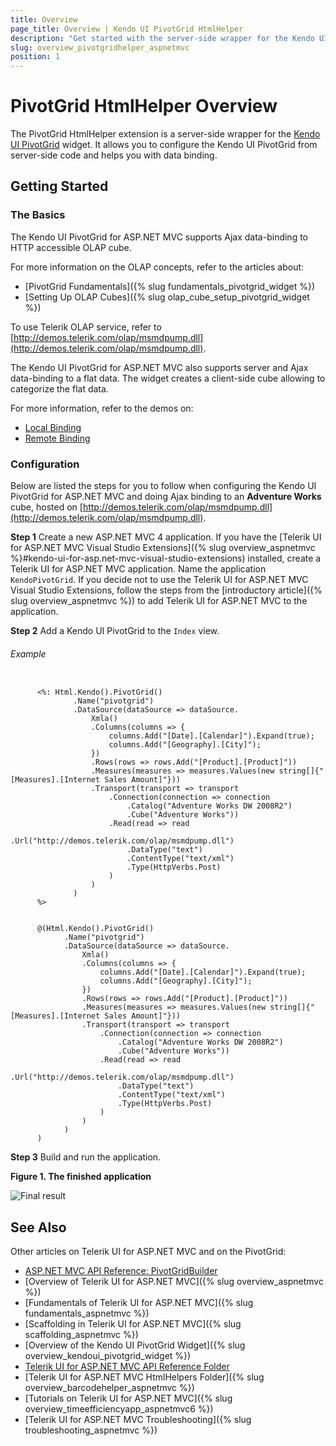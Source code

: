 ```yaml
---
title: Overview
page_title: Overview | Kendo UI PivotGrid HtmlHelper
description: "Get started with the server-side wrapper for the Kendo UI PivotGrid widget for ASP.NET MVC."
slug: overview_pivotgridhelper_aspnetmvc
position: 1
---
```


# PivotGrid HtmlHelper Overview

The PivotGrid HtmlHelper extension is a server-side wrapper for the [Kendo UI PivotGrid](/api/web/pivotgrid) widget. It allows you to configure the Kendo UI PivotGrid from server-side code and helps you with data binding.

## Getting Started

### The Basics

The Kendo UI PivotGrid for ASP.NET MVC supports Ajax data-binding to HTTP accessible OLAP cube.

For more information on the OLAP concepts, refer to the articles about:

- [PivotGrid Fundamentals]({% slug fundamentals_pivotgrid_widget %})
- [Setting Up OLAP Cubes]({% slug olap_cube_setup_pivotgrid_widget %})

To use Telerik OLAP service, refer to [http://demos.telerik.com/olap/msmdpump.dll](http://demos.telerik.com/olap/msmdpump.dll).

The Kendo UI PivotGrid for ASP.NET MVC also supports server and Ajax data-binding to a flat data. The widget creates a client-side cube allowing to categorize the flat data.

For more information, refer to the demos on:

- [Local Binding](http://demos.telerik.com/aspnet-mvc/pivotgrid/local-flat-data-binding)
- [Remote Binding](http://demos.telerik.com/aspnet-mvc/pivotgrid/remote-flat-data-binding)

### Configuration

Below are listed the steps for you to follow when configuring the Kendo UI PivotGrid for ASP.NET MVC and doing Ajax binding to an **Adventure Works** cube, hosted on [http://demos.telerik.com/olap/msmdpump.dll](http://demos.telerik.com/olap/msmdpump.dll).

**Step 1** Create a new ASP.NET MVC 4 application. If you have the [Telerik UI for ASP.NET MVC Visual Studio Extensions]({% slug overview_aspnetmvc %}#kendo-ui-for-asp.net-mvc-visual-studio-extensions) installed, create a Telerik UI for ASP.NET MVC application. Name the application `KendoPivotGrid`. If you decide not to use the Telerik UI for ASP.NET MVC Visual Studio Extensions, follow the steps from the [introductory article]({% slug overview_aspnetmvc %}) to add Telerik UI for ASP.NET MVC to the application.

**Step 2** Add a Kendo UI PivotGrid to the `Index` view.

###### Example

```tab-ASPX

      <%: Html.Kendo().PivotGrid()
              .Name("pivotgrid")
              .DataSource(dataSource => dataSource.
                  Xmla()
                  .Columns(columns => {
                      columns.Add("[Date].[Calendar]").Expand(true);
                      columns.Add("[Geography].[City]");
                  })
                  .Rows(rows => rows.Add("[Product].[Product]"))
                  .Measures(measures => measures.Values(new string[]{"[Measures].[Internet Sales Amount]"}))
                  .Transport(transport => transport
                      .Connection(connection => connection
                          .Catalog("Adventure Works DW 2008R2")
                          .Cube("Adventure Works"))
                      .Read(read => read
                          .Url("http://demos.telerik.com/olap/msmdpump.dll")
                          .DataType("text")
                          .ContentType("text/xml")
                          .Type(HttpVerbs.Post)
                      )
                  )
              )
      %>
```
```tab-Razor

      @(Html.Kendo().PivotGrid()
            .Name("pivotgrid")
            .DataSource(dataSource => dataSource.
                Xmla()
                .Columns(columns => {
                    columns.Add("[Date].[Calendar]").Expand(true);
                    columns.Add("[Geography].[City]");
                })
                .Rows(rows => rows.Add("[Product].[Product]"))
                .Measures(measures => measures.Values(new string[]{"[Measures].[Internet Sales Amount]"}))
                .Transport(transport => transport
                    .Connection(connection => connection
                        .Catalog("Adventure Works DW 2008R2")
                        .Cube("Adventure Works"))
                    .Read(read => read
                        .Url("http://demos.telerik.com/olap/msmdpump.dll")
                        .DataType("text")
                        .ContentType("text/xml")
                        .Type(HttpVerbs.Post)
                    )
                )
            )
      )
```

**Step 3** Build and run the application.

**Figure 1. The finished application**

![Final result](/helpers/pivotgrid/images/pivotgrid.png)

## See Also

Other articles on Telerik UI for ASP.NET MVC and on the PivotGrid:

* [ASP.NET MVC API Reference: PivotGridBuilder](/api/aspnet-mvc/Kendo.Mvc.UI.Fluent/PivotGridBuilder)
* [Overview of Telerik UI for ASP.NET MVC]({% slug overview_aspnetmvc %})
* [Fundamentals of Telerik UI for ASP.NET MVC]({% slug fundamentals_aspnetmvc %})
* [Scaffolding in Telerik UI for ASP.NET MVC]({% slug scaffolding_aspnetmvc %})
* [Overview of the Kendo UI PivotGrid Widget]({% slug overview_kendoui_pivotgrid_widget %})
* [Telerik UI for ASP.NET MVC API Reference Folder](/api/aspnet-mvc/Kendo.Mvc/AggregateFunction)
* [Telerik UI for ASP.NET MVC HtmlHelpers Folder]({% slug overview_barcodehelper_aspnetmvc %})
* [Tutorials on Telerik UI for ASP.NET MVC]({% slug overview_timeefficiencyapp_aspnetmvc6 %})
* [Telerik UI for ASP.NET MVC Troubleshooting]({% slug troubleshooting_aspnetmvc %})
